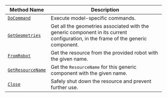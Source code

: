 <!-- prettier-ignore -->
| Method Name | Description |
| ----------- | ----------- |
| [`DoCommand`](/components/generic/#docommand) | Execute model-specific commands. |
| [`GetGeometries`](/components/generic/#getgeometries) | Get all the geometries associated with the generic component in its current configuration, in the frame of the generic component. |
| [`FromRobot`](/components/generic/#fromrobot) | Get the resource from the provided robot with the given name. |
| [`GetResourceName`](/components/generic/#getresourcename) | Get the `ResourceName` for this generic component with the given name. |
| [`Close`](/components/generic/#close) | Safely shut down the resource and prevent further use. |
